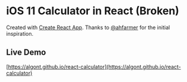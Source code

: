 # iOS 11 Calculator in React (Broken)

Created with [Create React App](https://github.com/facebookincubator/create-react-app). Thanks to [@ahfarmer](https://github.com/ahfarmer/calculator) for the initial inspiration.

Live Demo 
---
[https://algont.github.io/react-calculator](https://algont.github.io/react-calculator)


